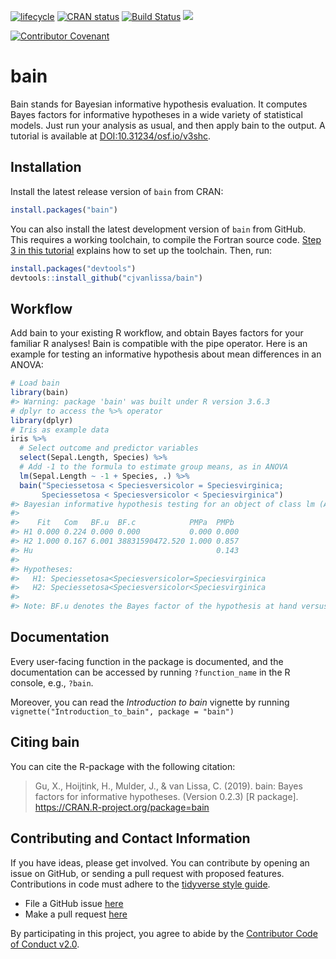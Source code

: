 
<!-- README.md is generated from README.Rmd. Please edit that file -->

[![lifecycle](https://img.shields.io/badge/lifecycle-stable-brightgreen.svg)](https://www.tidyverse.org/lifecycle/#stable)
[![CRAN
status](https://www.r-pkg.org/badges/version/bain)](https://cran.r-project.org/package=bain)
[![Build
Status](https://travis-ci.org/cjvanlissa/bain.svg?branch=master)](https://travis-ci.org/cjvanlissa/bain)
[![](https://cranlogs.r-pkg.org/badges/bain)](https://cran.r-project.org/package=bain)
<!--[![Codecov test coverage](https://codecov.io/gh/cjvanlissa/bain/branch/master/graph/badge.svg)](https://codecov.io/gh/cjvanlissa/bain?branch=master)-->
[![Contributor
Covenant](https://img.shields.io/badge/Contributor%20Covenant-v2.0%20adopted-ff69b4.svg)](code_of_conduct.md)

# bain

Bain stands for Bayesian informative hypothesis evaluation. It computes
Bayes factors for informative hypotheses in a wide variety of
statistical models. Just run your analysis as usual, and then apply bain
to the output. A tutorial is available at
[DOI:10.31234/osf.io/v3shc](https://psyarxiv.com/v3shc/).

## Installation

Install the latest release version of `bain` from CRAN:

``` r
install.packages("bain")
```

You can also install the latest development version of `bain` from
GitHub. This requires a working toolchain, to compile the Fortran source
code. [Step 3 in this
tutorial](https://cjvanlissa.github.io/worcs/articles/setup.html)
explains how to set up the toolchain. Then, run:

``` r
install.packages("devtools")
devtools::install_github("cjvanlissa/bain")
```

## Workflow

Add bain to your existing R workflow, and obtain Bayes factors for your
familiar R analyses\! Bain is compatible with the pipe operator. Here is
an example for testing an informative hypothesis about mean differences
in an ANOVA:

``` r
# Load bain
library(bain)
#> Warning: package 'bain' was built under R version 3.6.3
# dplyr to access the %>% operator
library(dplyr)
# Iris as example data
iris %>%
  # Select outcome and predictor variables
  select(Sepal.Length, Species) %>%      
  # Add -1 to the formula to estimate group means, as in ANOVA
  lm(Sepal.Length ~ -1 + Species, .) %>% 
  bain("Speciessetosa < Speciesversicolor = Speciesvirginica;
       Speciessetosa < Speciesversicolor < Speciesvirginica")
#> Bayesian informative hypothesis testing for an object of class lm (ANOVA):
#> 
#>    Fit   Com   BF.u  BF.c            PMPa  PMPb 
#> H1 0.000 0.224 0.000 0.000           0.000 0.000
#> H2 1.000 0.167 6.001 38831590472.520 1.000 0.857
#> Hu                                         0.143
#> 
#> Hypotheses:
#>   H1: Speciessetosa<Speciesversicolor=Speciesvirginica
#>   H2: Speciessetosa<Speciesversicolor<Speciesvirginica
#> 
#> Note: BF.u denotes the Bayes factor of the hypothesis at hand versus the unconstrained hypothesis Hu. BF.c denotes the Bayes factor of the hypothesis at hand versus its complement.
```

## Documentation

Every user-facing function in the package is documented, and the
documentation can be accessed by running `?function_name` in the R
console, e.g., `?bain`.

Moreover, you can read the *Introduction to bain* vignette by running
`vignette("Introduction_to_bain", package = "bain")`

## Citing bain

You can cite the R-package with the following citation:

> Gu, X., Hoijtink, H., Mulder, J., & van Lissa, C. (2019). bain: Bayes
> factors for informative hypotheses. (Version 0.2.3) \[R package\].
> <https://CRAN.R-project.org/package=bain>

## Contributing and Contact Information

If you have ideas, please get involved. You can contribute by opening an
issue on GitHub, or sending a pull request with proposed features.
Contributions in code must adhere to the [tidyverse style
guide](https://style.tidyverse.org/).

  - File a GitHub issue [here](https://github.com/cjvanlissa/bain)
  - Make a pull request [here](https://github.com/cjvanlissa/bain/pulls)

By participating in this project, you agree to abide by the [Contributor
Code of Conduct v2.0](code_of_conduct.md).
